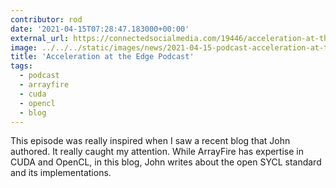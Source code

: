 ```yaml
---
contributor: rod
date: '2021-04-15T07:28:47.183000+00:00'
external_url: https://connectedsocialmedia.com/19446/acceleration-at-the-edge/
image: ../../../static/images/news/2021-04-15-podcast-acceleration-at-the-edge.webp
title: 'Acceleration at the Edge Podcast'
tags:
  - podcast
  - arrayfire
  - cuda
  - opencl
  - blog
---
```


This episode was really inspired when I saw a recent blog that John authored. It really caught my attention. While
ArrayFire has expertise in CUDA and OpenCL, in this blog, John writes about the open SYCL standard and its
implementations.  
